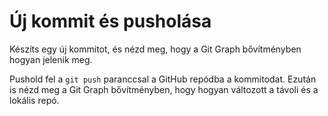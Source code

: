 # Új kommit és pusholása

Készíts egy új kommitot, és nézd meg, hogy a Git Graph bővítményben hogyan jelenik meg.

Pushold fel a `git push` paranccsal a GitHub repódba a kommitodat. Ezután is nézd meg a Git Graph bővítményben, hogy hogyan változott a távoli és a lokális repó.
